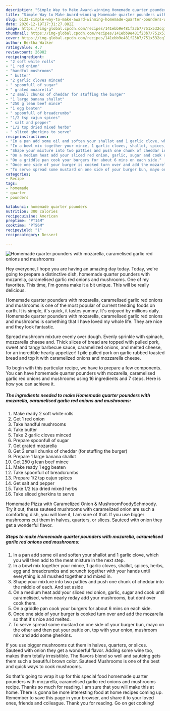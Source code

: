 ```yaml
---
description: "Simple Way to Make Award-winning Homemade quarter pounders with mozarella, caramelised garlic red onions and mushrooms"
title: "Simple Way to Make Award-winning Homemade quarter pounders with mozarella, caramelised garlic red onions and mushrooms"
slug: 6132-simple-way-to-make-award-winning-homemade-quarter-pounders-with-mozarella-caramelised-garlic-red-onions-and-mushrooms
date: 2020-12-19T17:31:27.882Z
image: https://img-global.cpcdn.com/recipes/141ebb9e481f23b7/751x532cq70/homemade-quarter-pounders-with-mozarella-caramelised-garlic-red-onions-and-mushrooms-recipe-main-photo.jpg
thumbnail: https://img-global.cpcdn.com/recipes/141ebb9e481f23b7/751x532cq70/homemade-quarter-pounders-with-mozarella-caramelised-garlic-red-onions-and-mushrooms-recipe-main-photo.jpg
cover: https://img-global.cpcdn.com/recipes/141ebb9e481f23b7/751x532cq70/homemade-quarter-pounders-with-mozarella-caramelised-garlic-red-onions-and-mushrooms-recipe-main-photo.jpg
author: Bertha Walker
ratingvalue: 4.7
reviewcount: 26982
recipeingredient:
- "2 soft white rolls"
- "1 red onion"
- "handful mushrooms"
- " butter"
- "2 garlic cloves minced"
- " spoonfull of sugar"
- " grated mozarella"
- "2 small chunks of cheddar for stuffing the burger"
- "1 large banana shallot"
- "250 g lean beef mince"
- "1 egg beaten"
- " spoonfull of breadcrumbs"
- "1/2 tsp cajun spices"
- " salt and pepper"
- "1/2 tsp dried mixed herbs"
- " sliced gherkins to serve"
recipeinstructions:
- "In a pan add some oil and soften your shallot and 1 garlic clove, which you will then add to the meat misture in the next step."
- "In a bowl mix together your mince, 1 garlic cloves, shallot, spices, herbs, egg and breadcrumbs and scrunch together with your hands until everything is all mushed together and mixed in."
- "Shape your mixture into two patties and push one chunk of cheddar into the middle of each. And set aside"
- "On a medium heat add your sliced red onion, garlic, sugar and cook until caramelised, when nearly reday add your mushrooms, but dont over cook them."
- "On a griddle pan cook your burgers for about 6 mins on each side."
- "Once one side of your burger is cooked turn over and add the mozarella so that it&#39;s nice and melted."
- "To serve spread some mustard on one side of your burger bun, mayo on the other and then put your pattie on, top with your onion, mushroom mix and add some gherkins."
categories:
- Recipe
tags:
- homemade
- quarter
- pounders

katakunci: homemade quarter pounders 
nutrition: 300 calories
recipecuisine: American
preptime: "PT14M"
cooktime: "PT56M"
recipeyield: "1"
recipecategory: Dessert

---
```



![Homemade quarter pounders with mozarella, caramelised garlic red onions and mushrooms](https://img-global.cpcdn.com/recipes/141ebb9e481f23b7/751x532cq70/homemade-quarter-pounders-with-mozarella-caramelised-garlic-red-onions-and-mushrooms-recipe-main-photo.jpg)

Hey everyone, I hope you are having an amazing day today. Today, we're going to prepare a distinctive dish, homemade quarter pounders with mozarella, caramelised garlic red onions and mushrooms. One of my favorites. This time, I'm gonna make it a bit unique. This will be really delicious.

Homemade quarter pounders with mozarella, caramelised garlic red onions and mushrooms is one of the most popular of current trending foods on earth. It is simple, it's quick, it tastes yummy. It's enjoyed by millions daily. Homemade quarter pounders with mozarella, caramelised garlic red onions and mushrooms is something that I have loved my whole life. They are nice and they look fantastic.

Spread mushroom mixture evenly over dough. Evenly sprinkle with spinach, mozzarella cheese and. Thick slices of bread are topped with pulled pork, sweet and tangy barbecue sauce, caramelized onions, and melted cheese, for an incredible hearty appetizer! I pile pulled pork on garlic rubbed toasted bread and top it with caramelized onions and mozzarella cheese.


To begin with this particular recipe, we have to prepare a few components. You can have homemade quarter pounders with mozarella, caramelised garlic red onions and mushrooms using 16 ingredients and 7 steps. Here is how you can achieve it.

<!--inarticleads1-->

##### The ingredients needed to make Homemade quarter pounders with mozarella, caramelised garlic red onions and mushrooms:

1. Make ready 2 soft white rolls
1. Get 1 red onion
1. Take handful mushrooms
1. Take  butter
1. Take 2 garlic cloves minced
1. Prepare  spoonfull of sugar
1. Get  grated mozarella
1. Get 2 small chunks of cheddar (for stuffing the burger)
1. Prepare 1 large banana shallot
1. Get 250 g lean beef mince
1. Make ready 1 egg beaten
1. Take  spoonfull of breadcrumbs
1. Prepare 1/2 tsp cajun spices
1. Get  salt and pepper
1. Take 1/2 tsp dried mixed herbs
1. Take  sliced gherkins to serve


Homemade Pizza with Caramelized Onion &amp; MushroomFoodySchmoody. Try it out, these sauteed mushrooms with caramelized onion are such a comforting dish, you will love it, I am sure of that. If you use bigger mushrooms cut them in halves, quarters, or slices. Sauteed with onion they get a wonderful flavor. 

<!--inarticleads2-->

##### Steps to make Homemade quarter pounders with mozarella, caramelised garlic red onions and mushrooms:

1. In a pan add some oil and soften your shallot and 1 garlic clove, which you will then add to the meat misture in the next step.
1. In a bowl mix together your mince, 1 garlic cloves, shallot, spices, herbs, egg and breadcrumbs and scrunch together with your hands until everything is all mushed together and mixed in.
1. Shape your mixture into two patties and push one chunk of cheddar into the middle of each. And set aside
1. On a medium heat add your sliced red onion, garlic, sugar and cook until caramelised, when nearly reday add your mushrooms, but dont over cook them.
1. On a griddle pan cook your burgers for about 6 mins on each side.
1. Once one side of your burger is cooked turn over and add the mozarella so that it&#39;s nice and melted.
1. To serve spread some mustard on one side of your burger bun, mayo on the other and then put your pattie on, top with your onion, mushroom mix and add some gherkins.


If you use bigger mushrooms cut them in halves, quarters, or slices. Sauteed with onion they get a wonderful flavor. Adding some wine too, makes them totally irresistible. The flavors blend so well and sauteing gets them such a beautiful brown color. Sauteed Mushrooms is one of the best and quick ways to cook mushrooms. 

So that's going to wrap it up for this special food homemade quarter pounders with mozarella, caramelised garlic red onions and mushrooms recipe. Thanks so much for reading. I am sure that you will make this at home. There is gonna be more interesting food at home recipes coming up. Remember to save this page in your browser, and share it to your loved ones, friends and colleague. Thank you for reading. Go on get cooking!

